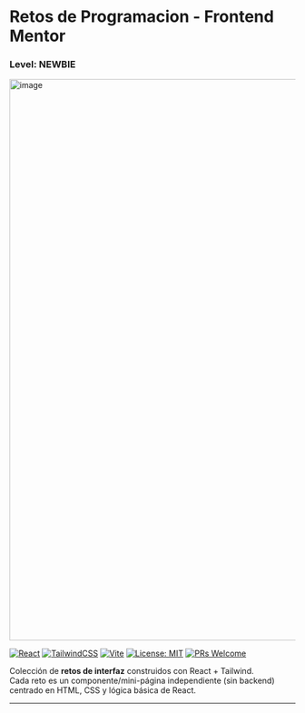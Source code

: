 # Retos de Programacion - Frontend Mentor
### Level: NEWBIE

<img width="1917" height="989" alt="image" src="https://github.com/user-attachments/assets/59829970-94b2-4665-838e-5ad684222f4e" />

[![React](https://img.shields.io/badge/React-18+-61DAFB?logo=react&logoColor=000)](#)
[![TailwindCSS](https://img.shields.io/badge/TailwindCSS-3+-38B2AC?logo=tailwindcss&logoColor=fff)](#)
[![Vite](https://img.shields.io/badge/Vite-5-646CFF?logo=vite&logoColor=fff)](#)
[![License: MIT](https://img.shields.io/badge/License-MIT-yellow.svg)](./LICENSE)
[![PRs Welcome](https://img.shields.io/badge/PRs-welcome-brightgreen.svg)](#contribuir)

Colección de **retos de interfaz** construidos con React + Tailwind.  
Cada reto es un componente/mini-página independiente (sin backend) centrado en HTML, CSS y lógica básica de React.

---
